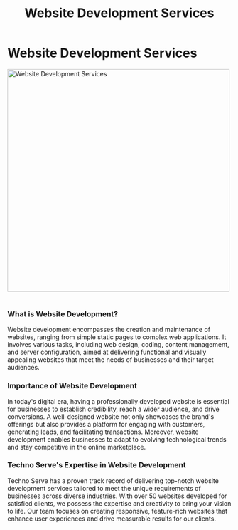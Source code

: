 ﻿---
layout: ../../../layouts/ServiceLayout.astro
title: "Website Development Services"
faqtitle1: "Why is website development crucial for businesses?"
faqtext1: "Website development plays a crucial role in establishing and enhancing the online presence of businesses. It serves as a gateway for customers to interact with the brand, access information, and engage with products or services. A well-developed website not only showcases the brand's identity but also facilitates seamless user experiences, ultimately contributing to business growth and success."

faqtitle2: "What sets professional website development apart from amateur attempts?"
faqtext2: "Professional website development involves a strategic approach to design, functionality, and user experience. Unlike amateur attempts, professional developers adhere to industry standards, incorporate responsive design principles, and prioritize security and scalability. Moreover, professional developers possess the expertise to optimize websites for performance, search engine visibility, and accessibility, ensuring a competitive edge in the digital landscape."

faqtitle3: "How can Techno Serve Ltd's Website Development Services benefit businesses?"
faqtext3: "Techno Serve Ltd specializes in delivering high-quality website development services tailored to meet the diverse needs of businesses across various industries. Our experienced team of developers leverages cutting-edge technologies and industry best practices to create dynamic, user-friendly websites that align with our clients' objectives and brand identity. With our commitment to excellence and ongoing support, we empower businesses to achieve their online goals and drive digital success effectively."

---
 # Website Development Services

<img src="/assets/img/service/website-development.jpg" alt="Website Development Services" style="width: 500px"><br><br>

### What is Website Development?

Website development encompasses the creation and maintenance of websites, ranging from simple static pages to complex web applications. It involves various tasks, including web design, coding, content management, and server configuration, aimed at delivering functional and visually appealing websites that meet the needs of businesses and their target audiences.

### Importance of Website Development

In today's digital era, having a professionally developed website is essential for businesses to establish credibility, reach a wider audience, and drive conversions. A well-designed website not only showcases the brand's offerings but also provides a platform for engaging with customers, generating leads, and facilitating transactions. Moreover, website development enables businesses to adapt to evolving technological trends and stay competitive in the online marketplace.

### Techno Serve's Expertise in Website Development

Techno Serve has a proven track record of delivering top-notch website development services tailored to meet the unique requirements of businesses across diverse industries. With over 50 websites developed for satisfied clients, we possess the expertise and creativity to bring your vision to life. Our team focuses on creating responsive, feature-rich websites that enhance user experiences and drive measurable results for our clients.

